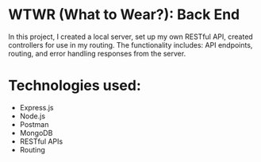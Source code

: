 # WTWR (What to Wear?): Back End

In this project, I created a local server, set up my own RESTful API, created controllers for use in my routing. The functionality includes: API endpoints, routing, and error handling responses from the server.

# Technologies used:

- Express.js
- Node.js
- Postman
- MongoDB
- RESTful APIs
- Routing

